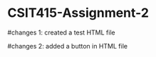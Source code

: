 # CSIT415-Assignment-2

#changes 1: created a test HTML file

#changes 2: added a button in HTML file